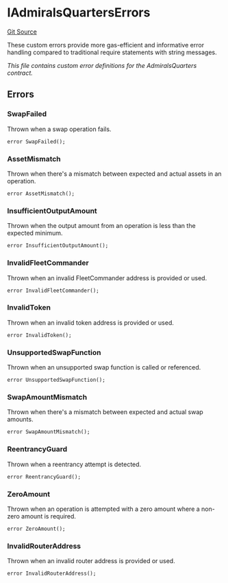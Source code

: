 # IAdmiralsQuartersErrors
[Git Source](https://github.com/OasisDEX/summer-earn-protocol/blob/0276900cbe9b1188d82d1b9bcbb8c174e79a15a1/src/errors/IAdmiralsQuartersErrors.sol)

These custom errors provide more gas-efficient and informative error handling
compared to traditional require statements with string messages.

*This file contains custom error definitions for the AdmiralsQuarters contract.*


## Errors
### SwapFailed
Thrown when a swap operation fails.


```solidity
error SwapFailed();
```

### AssetMismatch
Thrown when there's a mismatch between expected and actual assets in an operation.


```solidity
error AssetMismatch();
```

### InsufficientOutputAmount
Thrown when the output amount from an operation is less than the expected minimum.


```solidity
error InsufficientOutputAmount();
```

### InvalidFleetCommander
Thrown when an invalid FleetCommander address is provided or used.


```solidity
error InvalidFleetCommander();
```

### InvalidToken
Thrown when an invalid token address is provided or used.


```solidity
error InvalidToken();
```

### UnsupportedSwapFunction
Thrown when an unsupported swap function is called or referenced.


```solidity
error UnsupportedSwapFunction();
```

### SwapAmountMismatch
Thrown when there's a mismatch between expected and actual swap amounts.


```solidity
error SwapAmountMismatch();
```

### ReentrancyGuard
Thrown when a reentrancy attempt is detected.


```solidity
error ReentrancyGuard();
```

### ZeroAmount
Thrown when an operation is attempted with a zero amount where a non-zero amount is required.


```solidity
error ZeroAmount();
```

### InvalidRouterAddress
Thrown when an invalid router address is provided or used.


```solidity
error InvalidRouterAddress();
```

